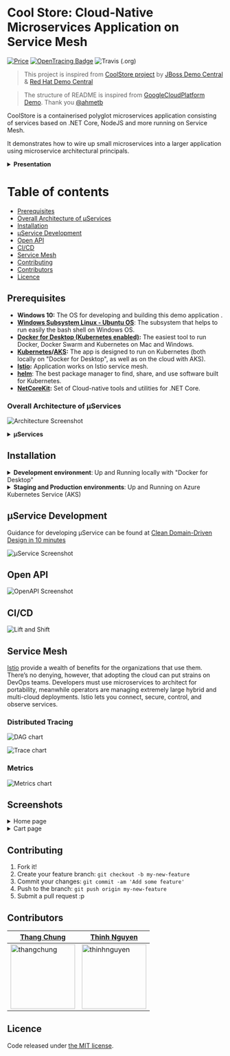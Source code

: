 # Cool Store: Cloud-Native Microservices Application on Service Mesh

[![Price](https://img.shields.io/badge/price-FREE-0098f7.svg)](https://github.com/vietnam-devs/coolstore-microservices/blob/master/LICENSE)
[![OpenTracing Badge](https://img.shields.io/badge/OpenTracing-enabled-blue.svg)](http://opentracing.io)
![Travis (.org)](https://travis-ci.org/vietnam-devs/coolstore-microservices.svg?branch=master)

> This project is inspired from [CoolStore project](https://github.com/jbossdemocentral/coolstore-microservice) by [JBoss Demo Central](https://github.com/jbossdemocentral) & [Red Hat Demo Central](https://gitlab.com/redhatdemocentral)

> The structure of README is inspired from [GoogleCloudPlatform Demo](https://github.com/GoogleCloudPlatform/microservices-demo). Thank you [@ahmetb](https://github.com/ahmetb)

CoolStore is a containerised polyglot microservices application consisting of services based on .NET Core, NodeJS and more running on Service Mesh.

It demonstrates how to wire up small microservices into a larger application using microservice architectural principals.

<details>
  <summary><strong>Presentation</strong></summary>

Our team uses this demo application to demonstrate Kubernetes, AKS, Istio and similar cloud-native technologies in events as following

- [From Microservices to Service Mesh - DevCafe Event - July 2018](https://www.slideshare.net/ThangChung/from-microservices-to-service-mesh-devcafe-event-july-2018)
- [Service Mesh for Microservices- Vietnam Mobile Day Event - June 2018](https://www.slideshare.net/ThangChung/service-mesh-for-microservices-vietnam-mobile-day-june-2017)

</details>

# Table of contents

* [Prerequisites](https://github.com/vietnam-devs/coolstore-microservices#prerequisites)
* [Overall Architecture of µServices](https://github.com/vietnam-devs/coolstore-microservices#overall-architecture-of-µservices)
* [Installation](https://github.com/vietnam-devs/coolstore-microservices#installation)
* [µService Development](https://github.com/vietnam-devs/coolstore-microservices#µmicroservice-development)
* [Open API](https://github.com/vietnam-devs/coolstore-microservices#open-api)
* [CI/CD](https://github.com/vietnam-devs/coolstore-microservices#ci-cd)
* [Service Mesh](https://github.com/vietnam-devs/coolstore-microservices#service-mesh)
* [Contributing](https://github.com/vietnam-devs/coolstore-microservices#contributing)
* [Contributors](https://github.com/vietnam-devs/coolstore-microservices#contributors)
* [Licence](https://github.com/vietnam-devs/coolstore-microservices#licence)

## Prerequisites

- **Windows 10:** The OS for developing and building this demo application .
- **[Windows Subsystem Linux - Ubuntu OS](https://docs.microsoft.com/en-us/windows/wsl/install-win10)**: The subsystem that helps to run easily the bash shell on Windows OS.
- **[Docker for Desktop (Kubernetes enabled)](https://www.docker.com/products/docker-desktop):** The easiest tool to run Docker, Docker Swarm and Kubernetes on Mac and Windows.
- **[Kubernetes](https://kubernetes.io)/[AKS](https://docs.microsoft.com/en-us/azure/aks):**
  The app is designed to run on Kubernetes (both locally on "Docker for
  Desktop", as well as on the cloud with AKS).
- **[Istio](https://istio.io):** Application works on Istio service mesh.
- **[helm](https://helm.sh)**: The best package manager to find, share, and use software built for Kubernetes. 
- **[NetCoreKit](https://github.com/cloudnative-netcore/netcore-kit):** Set of Cloud-native tools and utilities for .NET Core.

### Overall Architecture of µServices

![Architecture Screenshot](assets/images/arch-diagram.png?raw=true 'Architecture Diagram')

<details>
  <summary><strong>µServices</strong></summary>

There are several individual µservices and infrastructure components that make up this app:

| No. | Service | Description | Language | Database | Endpoints |
|-----|---------|-------------|----------|----------|-----------|
| 1 | Catalog | Serves products and prices for retail products | Node.js | Mongo | [`http://localhost:5002`](http://localhost:5002) or [`http://api.coolstore.local/catalog`](http://api.coolstore.local/catalog/swagger)
| 2 | Cart | Manages shopping cart for each customer | .NET Core | MySQL | [`http://localhost:5003`](http://localhost:5003) or [`http://api.coolstore.local/cart`](http://api.coolstore.local/cart/swagger)
| 3 | Inventory | Serves inventory and availability data for retail products | .NET Core | MySQL | [`http://localhost:5004`](http://localhost:5004) or [`http://api.coolstore.local/inventory`](http://api.coolstore.local/inventory/swagger)
| 4 | Pricing | Handles a business rules application for product pricing | .NET Core | MySQL | [`http://localhost:5005`](http://localhost:5005) or [`http://api.coolstore.local/pricing`](http://api.coolstore.local/pricing/swagger)
| 5 | Review | Runs for writing and displaying reviews for products | .NET Core | MySQL | [`http://localhost:5006`](http://localhost:5006) or [`http://api.coolstore.local/review`](http://api.coolstore.local/review/swagger)
| 6 | Rating | Runs for rating products | Node.js | Mongo | [`http://localhost:5007`](http://localhost:5007) or [`http://api.coolstore.local/rating`](http://api.coolstore.local/rating/swagger)
| 7 | IdP | Uses [IdentityServer4](https://github.com/IdentityServer/IdentityServer4) to authentication with OAuth 2.0 and OpenID Connect for the whole stack | .NET Core | In Memory | [`http://localhost:5001`](http://localhost:5001) or [`http://id.coolstore.local`](http://id.coolstore.local)
| 8 | Web UI (PWA) | Frontend based on [vuejs](https://vuejs.org/) and [Node.js](https://nodejs.org) | Vuejs + Node.js | N/A | [`http://localhost:8080`](http://localhost:8080) or [`http://coolstore.local`](http://coolstore.local)

</details>

## Installation

<details>
  <summary><strong>Development environment</strong>: Up and Running locally with "Docker for Desktop"</summary>

1. Make sure we have **`Docker for Desktop`** running with **`Kubernetes`** option enabled. We need to install **`kubectl`**, **`helm`** and **`istioctl`** on the build machine as well.

2. From current console, type `bash` to enter `Linux Subsystem (Ubuntu)`

3. Then `cd` into your root of project

```
> ./deploys/scripts/build-all-images.sh
```

It should run and package all docker images.

4. Download and install [istio-1.0.0](https://github.com/istio/istio/releases/tag/1.0.0) on the box, and unzip it into somewhere, then initialize it with following commands

```
> cd <istio-1.0.0 path>
> kubectl create -f install/kubernetes/helm/helm-service-account.yaml
> helm init --service-account tiller --upgrade
```

5. Get `istio-ingressgateway` IP address

```
> kubectl get services istio-ingressgateway -n istio-system -o=jsonpath={.spec.clusterIP}
> 10.96.34.68 <== for example, we get the IP as the left-hand side
```

6. Create `values.dev.local.yaml` file in `deploys/charts/coolstore`, and put content like

```
gateway:
  ip: 10.96.34.68
```

7. Apply `istioctl` command to `coolstore` chart

```
> helm template deploys/charts/coolstore -f deploys/charts/coolstore/values.dev.yaml -f deploys/charts/coolstore/values.dev.local.yaml > deploys/k8s/dev-all-in-one.yaml
> istioctl kube-inject -f deploys/k8s/dev-all-in-one.yaml | kubectl apply -f -
```

8. Add hosts file with following content

```
127.0.0.1 api.coolstore.local
127.0.0.1 id.coolstore.local
127.0.0.1 coolstore.local
```

Waiting for the container provision completed

9. Install `coolstore-istio` chart

```
> helm install deploys\charts\coolstore-istio --name coolstore-istio
```

10. Access to following URLs

```
> curl -I http://coolstore.local # website
> curl -I http://api.coolstore.local # api gateway
> curl -I http://id.coolstore.local # identity provider
```

11. Clean up `coolstore` chart as

```
> kubectl delete -f deployment/istio/dev-all-in-one.yaml
> helm delete coolstore-istio --purge
> helm delete istio --purge
```

**Notes**:

1. Global path
> Set `PATH` for `docker`, `kubectl`, `helm`, and `istioctl`.

2. Run with Nginx (not recommendation)
> If you want to run just only `Kubernetes` + `nginx-ingress` go to `deploys/charts/coolstore/values.yaml`, and modify as following
>```
> nginx:
>    enabled: true
>```
> Then run the `helm` command as
> ```
> helm install --name cs-nginx stable/nginx-ingress
> ```

</details>

<details>
  <summary><strong>Staging and Production environments</strong>: Up and Running on Azure Kubernetes Service (AKS)</summary>

[5 steps to bring CoolStore’s Service Mesh to Azure Kubernetes Service](https://medium.com/@thangchung/5-steps-to-bring-coolstores-service-mesh-to-azure-kubernetes-service-aks-9cd1a5aa008a)

</details>

## µService Development

Guidance for developing µService can be found at [Clean Domain-Driven Design in 10 minutes](https://medium.com/@thangchung/clean-domain-driven-design-in-10-minutes-6037a59c8b7b)

![µService Screenshot](assets/images/miniservice-development.PNG?raw=true 'Microservice')

## Open API

![OpenAPI Screenshot](assets/images/open-api.png?raw=true 'OpenAPI')

## CI/CD

![Lift and Shift](assets/images/lift-and-shift.PNG?raw=true 'liftandshift')

## Service Mesh

[Istio](https://istio.io) provide a wealth of benefits for the organizations that use them. There’s no denying, however, that adopting the cloud can put strains on DevOps teams. Developers must use microservices to architect for portability, meanwhile operators are managing extremely large hybrid and multi-cloud deployments. Istio lets you connect, secure, control, and observe services.

### Distributed Tracing

![DAG chart](assets/images/jaeger-dag-1.PNG?raw=true 'DAG')

![Trace chart](assets/images/jaeger-trace-1.PNG?raw=true 'Trace')

### Metrics

![Metrics chart](assets/images/grafana-ui-1.PNG?raw=true 'Metrics')

## Screenshots

<details>
  <summary>Home page</summary>

![home-page](assets/images/ui-screen-1.PNG?raw=true)

</details>

<details>
  <summary>Cart page</summary>

![cart-page](assets/images/ui-screen-2.PNG?raw=true)

</details>

## Contributing

1. Fork it!
2. Create your feature branch: `git checkout -b my-new-feature`
3. Commit your changes: `git commit -am 'Add some feature'`
4. Push to the branch: `git push origin my-new-feature`
5. Submit a pull request :p

## Contributors

| [Thang Chung](https://github.com/thangchung)                                                         | [Thinh Nguyen](https://github.com/thinhnotes)                                                          |
| ---------------------------------------------------------------------------------------------------- | ------------------------------------------------------------------------------------------------------ |
| <img src="https://avatars3.githubusercontent.com/u/422341?s=460&v=4"  alt="thangchung" width="150"/> | <img src="https://avatars2.githubusercontent.com/u/4660531?s=460&v=4" alt="thinhnguyen" width="150" /> |

## Licence

Code released under [the MIT license](https://github.com/vietnam-devs/coolstore-microservices/blob/master/LICENSE).
